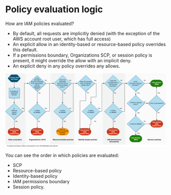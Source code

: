 # Policy evaluation logic

How are IAM policies evaluated?&#x20;

* By default, all requests are implicitly denied (with the exception of the AWS account root user, which has full access)&#x20;
* An explicit allow in an identity-based or resource-based policy overrides this default.
* If a permissions boundary, Organizations SCP, or session policy is present, it might override the allow with an implicit deny.
* An explicit deny in any policy overrides any allows.

![An example ](<../.gitbook/assets/image (1).png>)

You can see the order in which policies are evaluated:

* SCP
* Resource-based policy
* Identity-based policy
* IAM permissions boundary
* Session policy.&#x20;
